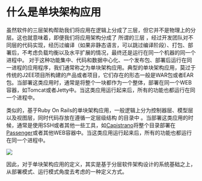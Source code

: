 # 什么是单块架构应用

   虽然软件的三层架构帮助我们将应用在逻辑上分成了三层，但它并不是物理上的分层。这也就意味着，即便我们将应用架构分成了 所谓的三层
，经过开发团队对不同层的代码实现，经历过编译（如果非静态语言，可以跳过编译阶段）、打包、部署后，不考虑负载均衡以及水平扩展的情况，最终还是运行在同一个机器的同一个进程中。
对于这种功能集中、代码和数据中心化、一个发布包、部署后运行在同一进程的应用程序，我们通常称之为单块架构应用。典型的单块架构应用，莫过于传统的J2EE项目所构建的产品或者项目，它们存在的形态一般是WAR包或者EAR包。当部署这类应用时，通常是将整个一块都作为一个整体，部署在同一个WEB容器，如Tomcat或者Jetty中。当这类应用运行起来后，所有的功能也都运行在同一个进程中。

   类似的，基于Ruby On Rails的单块架构应用，一般逻辑上分为控制器层、模型层以及视图层，同时代码存放在遵循一定层级结构 的目录中
。当部署这类应用的时候，通常是使用SSH或者其他一些工具，如[Capistrano](https://github.com/capistrano/capistrano)将整个目录部署在[Passenger](https://www.phusionpassenger.com/)或者其他WEB容器中。当这类应用运行起来后，所有的功能也都运行在同一个进程中。

<img src="{{ root_url }}/images/microservice-design-and-practice/chapter1/in-a-web-container-800-600.png" />

因此，对于单块架构应用的定义，其实是基于分层软件架构设计的系统基础之上，从部署模式、运行模式角度去考虑的一种定义方式。